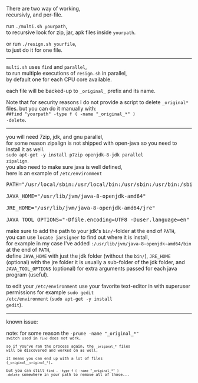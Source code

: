 There are two way of working,  
recursivly, and per-file.  

run <code>./multi.sh yourpath</code>,  
to recursive look for zip, jar, apk files inside <code>yourpath</code>.  

or run <code>./resign.sh yourfile</code>,  
to just do it for one file.  

<hr/>

<code>multi.sh</code> uses <code>find</code> and <code>parallel</code>,  
to run multiple executions of <code>resign.sh</code> in parallel,  
by default one for each CPU core available.  

each file will be backed-up to <code>&lowbar;original&lowbar;</code> prefix and its name.  

Note that for security reasons I do not provide a script to delete <code>&lowbar;original&ast;</code> files. 
but you can do it manually with:  
<code>##find "yourpath" -type f \( -name "&lowbar;original&lowbar;&ast;" \) -delete</code>.  

<hr/>

you will need 7zip, jdk, and gnu parallel,  
for some reason zipalign is not shipped with open-java so you need to install it as well.  
<code>sudo apt-get -y install p7zip openjdk-8-jdk parallel zipalign</code>.  
you also need to make sure java is well defined,  
here is an example of <code>/etc/environment</code>

<pre>
PATH="/usr/local/sbin:/usr/local/bin:/usr/sbin:/usr/bin:/sbin:/bin:/usr/games:/usr/local/games:/snap/bin:/usr/lib/jvm/java-8-openjdk-amd64/bin"

JAVA&lowbar;HOME="/usr/lib/jvm/java-8-openjdk-amd64"

JRE&lowbar;HOME="/usr/lib/jvm/java-8-openjdk-amd64/jre"

JAVA&lowbar;TOOL&lowbar;OPTIONS="-Dfile.encoding=UTF8 -Duser.language=en"
</pre>

make sure to add the path to your jdk's <code>bin/</code>-folder at the end of <code>PATH</code>,  
you can use <code>locate jarsigner</code> to find out where it is install,  
for example in my case I've added <code>:/usr/lib/jvm/java-8-openjdk-amd64/bin</code> at the end of <code>PATH</code>,  
define <code>JAVA&lowbar;HOME</code> with just the jdk folder (without the <code>bin/</code>), <code>JRE&lowbar;HOME</code> (optional) with the jre folder it is usually a sub-folder of the jdk folder, and <code>JAVA&lowbar;TOOL&lowbar;OPTIONS</code> (optional) for extra arguments passed for each java program (useful).  

to edit your <code>/etc/environment</code> use your favorite text-editor in with superuser permissions for example <code>sudo gedit /etc/environment</code> (<code>sudo apt-get -y install gedit</code>).  

<hr/>

known issue:  

note: for some reason the <code>-prune -name "&lowbar;original&lowbar;&ast;"<code> switch used in <code>find</code> does not work,  
so if you've ran the process again, the <code>&lowbar;original&lowbar;&ast;</code> files will be discovered and worked on as well,  
it means you can end up with a lot of files (<code>&lowbar;original&lowbar;&lowbar;original&lowbar;&ast;</code>),  
but you can still <code>find . -type f \( -name "&lowbar;original&lowbar;&ast;" \) -delete</code> somewhere in your path to remove all of those...  
